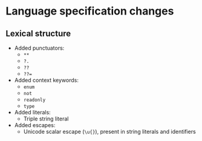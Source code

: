 # Language specification changes

## Lexical structure

- Added punctuators:
  - `**`
  - `?.`
  - `??`
  - `??=`
- Added context keywords:
  - `enum`
  - `not`
  - `readonly`
  - `type`
- Added literals:
  - Triple string literal
- Added escapes:
  - Unicode scalar escape (`\u{}`), present in string literals and identifiers